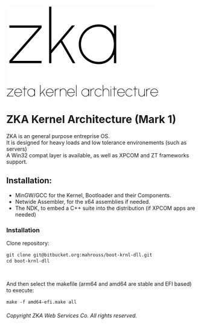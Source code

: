 <!-- README of ZKA 1 -->

![ZKA](res/zka.svg)

# ZKA Kernel Architecture (Mark 1)

ZKA is an general purpose entreprise OS.
</br>
It is designed for heavy loads and low tolerance environements (such as servers)
</br>
A Win32 compat layer is available, as well as XPCOM and ZT frameworks support.

## Installation:

- MinGW/GCC for the Kernel, Bootloader and their Components.
- Netwide Assembler, for the x64 assemblies if needed.
- The NDK, to embed a C++ suite into the distribution (if XPCOM apps are needed)

### Installation

Clone repository:

```
git clone git@bitbucket.org:mahrouss/boot-krnl-dll.git
cd boot-krnl-dll
```

</br>

And then select the makefile (arm64 and amd64 are stable and EFI based) to execute:

```
make -f amd64-efi.make all
```

###### Copyright ZKA Web Services Co. All rights reserved.

